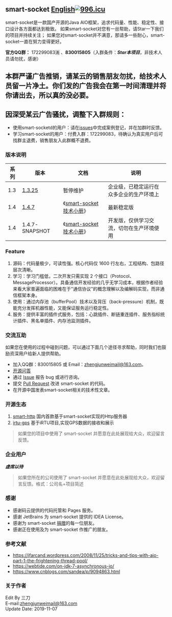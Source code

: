 ## smart-socket [English](README_EN.md)[![996.icu](https://img.shields.io/badge/link-996.icu-red.svg)](https://996.icu)
smart-socket是一款国产开源的Java AIO框架，追求代码量、性能、稳定性、接口设计各方面都达到极致。
如果smart-socket对您有一丝帮助，请Star一下我们的项目并持续关注；
如果您对smart-socket并不满意，那请多一些耐心，smart-socket一直在努力变得更好。

**官方QQ群：** 172299083🈵 、**830015805**（入群条件：***Star本项目***，非技术人员请勿扰，感谢）

## 本群严谨广告推销，请某云的销售朋友勿扰，给技术人员留一片净土。你们发的广告我会在第一时间清理并将你请出去，所以真的没必要。
## 因深受某云广告骚扰，调整下入群规则：
- 使用smart-socketd的用户：请在[issues](https://gitee.com/smartboot/smart-socket/issues/IHV69)中完成案例登记，并在加群时反馈。
- 学习smart-socket的用户：付费入群：172299083，待确认为真实用户后可找群主退费，销售朋友入此群概不退费。

### 版本说明

|  系列  | 版本   |  文档  | 说明 |
| -- | -- | -- | -- |
|  1.3  |  [1.3.25](https://mvnrepository.com/artifact/org.smartboot.socket/aio-core/1.3.25)  |  暂停维护  | 企业级，已稳定运行在众多企业的生产环境上 |
|  1.4  |  [1.4.7](https://mvnrepository.com/artifact/org.smartboot.socket/aio-core/1.4.7) |  《[smart-socket技术小册](https://smartboot.gitee.io/book/)》 |最新稳定版|
|  1.4  |  1.4.7-SNAPSHOT |  《[smart-socket技术小册](https://smartboot.gitee.io/book/)》 |开发版，仅供学习交流，切勿在生产环境使用|

### Feature
1. 源码：代码量极少，可读性强。核心代码仅 1600 行左右，工程结构、包路径层次清晰。
2. 学习：学习门槛低，二次开发只需实现 2 个接口（Protocol、MessageProcessor）。具备通信开发经验的几乎无学习成本，根据作者经验来看大家普遍面临的困难在于"通信协议"的概念理解以及编解码实现，而非通信框架本身。
3. 使用：通过内存池（bufferPool）技术以及背压（back-pressure）机制，既能充分发挥机器性能，又能保证服务运行稳定性。
4. 服务：提供丰富的插件式服务，包括：心跳插件、断链重连插件、服务指标统计插件、黑名单插件、内存池监测插件。

### 交流互助
如果您在使用的过程中碰到问题，可以通过下面几个途径寻求帮助，同时我们也鼓励资深用户给新人提供帮助。

- 加入QQ群：830015805 或 Email：zhengjunweimail@163.com。
- [开源问答](https://www.oschina.net/question/tag/smart-socket)
- 通过 [Issue](https://gitee.com/smartboot/smart-socket/issues) 报告 bug 或进行咨询。
- 提交 [Pull Request](https://gitee.com/smartboot/smart-socket/pulls) 改进 smart-socket 的代码。
- 在开源中国发表smart-socket相关的技术性文章。

### 开源生态
1. [smart-http](https://gitee.com/smartboot/smart-http) 国内首款基于smart-socket实现的Http服务器
2. [irtu-gps](https://gitee.com/wendal/irtu-gps) 基于iRTU项目,实现GPS数据的接收和展示
> 如果您的项目中使用了 smart-socket 并愿意在此处展现给大众，欢迎留言反馈。

### 企业用户
***虚席以待***
> 如果您所在的公司使用了 smart-socket 并愿意在此处展现给大众，欢迎留言反馈。格式：公司名+项目简述

### 感谢
- 感谢码云提供的代码托管和 Pages 服务。
- 感谢 JetBrains 为 smart-socket 提供的 IDEA License。
- 感谢为 smart-socket [捐赠](https://smartboot.gitee.io/book/donation.html)的每一位朋友。
- 感谢正在使用及为 smart-socket 作推广的朋友。

### 参考文献
- https://jfarcand.wordpress.com/2008/11/25/tricks-and-tips-with-aio-part-1-the-frightening-thread-pool/
- https://webtide.com/on-jdk-7-asynchronous-io/
- https://www.cnblogs.com/sandea/p/9094863.html

### 关于作者
Edit By 三刀  
E-mail:zhengjunweimail@163.com  
Update Date: 2019-11-07
